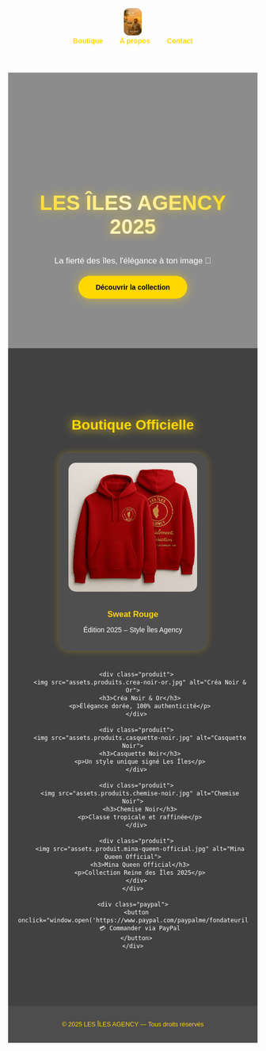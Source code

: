 <!DOCTYPE html>
<html lang="fr">
<head>
  <meta charset="UTF-8" />
  <meta name="viewport" content="width=device-width, initial-scale=1.0" />
  <title>LES ÎLES AGENCY — Collection Officielle 2025</title>
  <style>
    /* ---------- STYLE GLOBAL ---------- */
  body {
  margin: 0;
  font-family: 'Poppins', sans-serif;
  color: white;
  background: url('assets/couverture.jpg') center/cover no-repeat fixed;
  background-attachment: fixed;
  background-size: cover;
  background-position: center;
  animation: fadeIn 2s ease;
}

    header {
      display: flex;
      justify-content: space-between;
      align-items: center;
      background: rgba(0, 0, 0, 0.6);
      padding: 15px 25px;
      position: fixed;
      top: 0;
      width: 100%;
      z-index: 10;
      box-shadow: 0 0 20px rgba(0,0,0,0.5);
    }

    header img {
      height: 55px;
      border-radius: 10px;
    }

    nav a {
      color: #FFD700;
      text-decoration: none;
      margin: 0 15px;
      font-weight: 600;
      transition: 0.3s;
    }

    nav a:hover {
      color: #fff;
      text-shadow: 0 0 10px #FFD700;
    }

    /* ---------- SECTION HERO ---------- */
    .hero {
      text-align: center;
      padding: 180px 20px 100px;
      background: rgba(0, 0, 0, 0.45);
    }

    .hero h1 {
      font-size: 3em;
      background: linear-gradient(90deg, #FFD700, #fff, #FFD700);
      -webkit-background-clip: text;
      -webkit-text-fill-color: transparent;
      animation: shine 4s linear infinite;
      text-shadow: 0 0 20px rgba(255,215,0,0.7);
    }

    @keyframes shine {
      0% { background-position: -200px; }
      100% { background-position: 200px; }
    }

    .hero p {
      font-size: 1.2em;
      color: #fff;
      margin-bottom: 20px;
    }

    .hero button {
      background: #FFD700;
      color: black;
      border: none;
      padding: 15px 35px;
      font-size: 1em;
      border-radius: 30px;
      cursor: pointer;
      font-weight: bold;
      box-shadow: 0 0 20px rgba(255, 215, 0, 0.6);
      transition: all 0.3s ease;
    }

    .hero button:hover {
      background: white;
      color: #B8860B;
      transform: scale(1.05);
    }

    /* ---------- SECTION BOUTIQUE ---------- */
    .boutique {
      text-align: center;
      padding: 100px 20px;
      background: rgba(0, 0, 0, 0.75);
    }

    .boutique h2 {
      font-size: 2em;
      color: #FFD700;
      text-shadow: 0 0 20px #FFD700;
      margin-bottom: 40px;
    }

    .produits {
      display: flex;
      flex-wrap: wrap;
      justify-content: center;
      gap: 25px;
    }

    .produit {
      background: rgba(255, 255, 255, 0.08);
      border-radius: 20px;
      padding: 20px;
      width: 260px;
      text-align: center;
      transition: 0.3s;
      box-shadow: 0 0 15px rgba(255,215,0,0.3);
    }

    .produit:hover {
      transform: translateY(-8px);
      box-shadow: 0 0 30px rgba(255,215,0,0.7);
    }

    .produit img {
      width: 100%;
      height: auto;
      border-radius: 15px;
      margin-bottom: 10px;
    }

    .produit h3 {
      color: #FFD700;
      margin-bottom: 8px;
    }

    .paypal {
      margin-top: 50px;
    }

    .paypal button {
      background: #FFD700;
      color: black;
      border: none;
      padding: 15px 30px;
      font-size: 1em;
      border-radius: 30px;
      cursor: pointer;
      font-weight: bold;
      box-shadow: 0 0 20px rgba(255,215,0,0.6);
      transition: all 0.3s ease;
    }

    .paypal button:hover {
      background: white;
      color: #B8860B;
      transform: scale(1.05);
    }

    footer {
      text-align: center;
      padding: 30px;
      color: #FFD700;
      font-size: 0.9em;
      background: rgba(0, 0, 0, 0.7);
    }

    @keyframes fadeIn {
      from { opacity: 0; transform: translateY(40px); }
      to { opacity: 1; transform: translateY(0); }
    }

    @media (max-width: 768px) {
      .hero h1 { font-size: 2.3em; }
      .produit { width: 85%; }
    }
  </style>
</head>

<body>
  <header>
    <img src="assets/Logo.png" alt="Logo Les Îles Agency">
    <nav>
      <a href="#boutique">Boutique</a>
      <a href="#apropos">À propos</a>
      <a href="#contact">Contact</a>
    </nav>
  </header>

  <section class="hero">
    <h1>LES ÎLES AGENCY 2025</h1>
    <p>La fierté des îles, l'élégance à ton image 🌴</p>
    <button onclick="window.location.href='#boutique'">Découvrir la collection</button>
  </section>

  <section id="boutique" class="boutique">
    <h2>Boutique Officielle</h2>
    <div class="produits">
      <div class="produit">
        <img src="assets.produits.sweet-rouge.jpg" alt="Sweat Rouge">
        <h3>Sweat Rouge</h3>
        <p>Édition 2025 – Style Îles Agency</p>
      </div>

      <div class="produit">
        <img src="assets.produits.crea-noir-or.jpg" alt="Créa Noir & Or">
        <h3>Créa Noir & Or</h3>
        <p>Élégance dorée, 100% authenticité</p>
      </div>

      <div class="produit">
        <img src="assets.produits.casquette-noir.jpg" alt="Casquette Noir">
        <h3>Casquette Noir</h3>
        <p>Un style unique signé Les Îles</p>
      </div>

      <div class="produit">
        <img src="assets.produits.chemise-noir.jpg" alt="Chemise Noir">
        <h3>Chemise Noir</h3>
        <p>Classe tropicale et raffinée</p>
      </div>

      <div class="produit">
        <img src="assets.produit.mina-queen-official.jpg" alt="Mina Queen Official">
        <h3>Mina Queen Official</h3>
        <p>Collection Reine des Îles 2025</p>
      </div>
    </div>

    <div class="paypal">
      <button onclick="window.open('https://www.paypal.com/paypalme/fondateurilesacencylivecuisto','_blank')">
        💳 Commander via PayPal
      </button>
    </div>
  </section>

  <footer>
    © 2025 LES ÎLES AGENCY — Tous droits réservés
  </footer>
</body>
</html>
